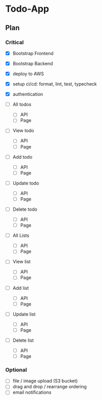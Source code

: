 # Todo-App

## Plan

### Critical

- [x] Bootstrap Frontend
- [x] Bootstrap Backend
- [x] deploy to AWS
- [x] setup ci/cd: format, lint, test, typecheck
- [x] authentication

- [ ] All todos

  - [ ] API
  - [ ] Page

- [ ] View todo

  - [ ] API
  - [ ] Page

- [ ] Add todo

  - [ ] API
  - [ ] Page

- [ ] Update todo

  - [ ] API
  - [ ] Page

- [ ] Delete todo

  - [ ] API
  - [ ] Page

- [ ] All Lists

  - [ ] API
  - [ ] Page

- [ ] View list

  - [ ] API
  - [ ] Page

- [ ] Add list

  - [ ] API
  - [ ] Page

- [ ] Update list
  - [ ] API
  - [ ] Page
- [ ] Delete list
  - [ ] API
  - [ ] Page

### Optional

- [ ] file / image upload (S3 bucket)
- [ ] drag and drop / rearrange ordering
- [ ] email notifications
